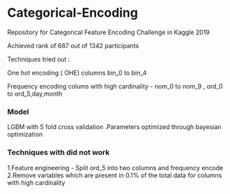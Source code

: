 # Categorical-Encoding
Repository for Categorical Feature Encoding Challenge in Kaggle 2019 

Achieved rank of 687 out of 1342 participants 

Techniques tried out : 

One hot encoding ( OHE) columns bin_0 to bin_4

Frequency encoding colums with high cardinality - nom_0 to nom_9 , ord_0 to ord_5,day,month 

### Model

LGBM with 5 fold cross validation .Parameters optimized through bayesian optimization 

### Techniques with did not work 

1.Feature engineering - Split ord_5 into two columns and frequency encode
2.Remove variables which are present in 0.1% of the total data for columns with high cardinality


